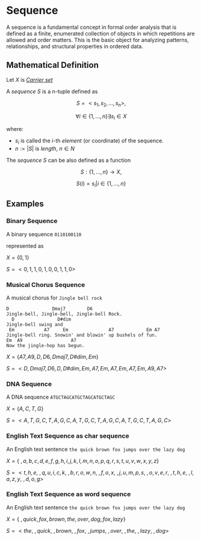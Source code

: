 # Sequence

A sequence is a fundamental concept in formal order analysis that is defined as a finite, enumerated collection of objects in which repetitions are allowed and order matters.
This is the basic object for analyzing patterns, relationships, and structural properties in ordered data.

## Mathematical Definition

Let $X$ is [_Carrier set_](./carrier_set.md#mathematical-definition)

A _sequence_ $S$ is a n-tuple defined as

$$S = <s_1, s_2, ..., s_n>,$$

$$\forall i \in \{1, ..., n\} \exists s_i \in X$$

where:

- $s_i$​ is called the $i$-th _element_ (or coordinate) of the sequence.
- $n := |S|$ is _length_, $n \in N$

The _sequence_ $S$ can be also defined as a function

$$S : \{1, ..., n\} \longrightarrow X,$$

$$S(i)=s_i | i \in \{1, ..., n\}$$

## Examples

### Binary Sequence
A binary sequence `0110100110`

represented as

$X = \{0,1\}$

$S = <0,1,1,0,1,0,0,1,1,0>$

### Musical Chorus Sequence
A musical chorus for `Jingle bell rock`

```
D                Dmaj7        D6
Jingle-bell, Jingle-bell, Jingle-bell Rock.
  D                D#dim
Jingle-bell swing and
 Em           A7     Em               A7            Em A7
Jingle-bell ring. Snowin' and blowin' up bushels of fun.
Em  A9                  A7
Now the jingle-hop has begun.
```

$X = \{A7, A9, D, D6, Dmaj7, D\#dim, Em\}$

$S = <D,Dmaj7,D6,D,D\#dim,Em,A7,Em,A7,Em,A7,Em,A9,A7>$

### DNA Sequence
A DNA sequence `ATGCTAGCATGCTAGCATGCTAGC`

$X = \{A,C,T,G\}$

$S = <A,T,G,C,T,A,G,C,A,T,G,C,T,A,G,C,A,T,G,C,T,A,G,C>$

### English Text Sequence as char sequence
An English text sentence `the quick brown fox jumps over the lazy dog`

$X = \{\ ,a,b,c,d,e,f,g,h,i,j,k,l,m,n,o,p,q,r,s,t,u,v,w,x,y,z\}$

$S = <t,h,e,\ ,q,u,i,c,k,\ ,b,r,o,w,n,\ ,f,o,x,\ ,j,u,m,p,s,\ ,o,v,e,r,\ ,t,h,e,\ ,l,a,z,y,\ ,d,o,g>$

### English Text Sequence as word sequence
An English text sentence `the quick brown fox jumps over the lazy dog`

$X = \{\ ,quick, fox, brown, the, over, dog, fox, lazy\}$

$S = <the,\ ,quick,\ ,brown,\ ,fox,\ ,jumps,\ ,over,\ ,the,\ ,lazy,\ ,dog>$
